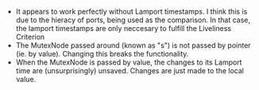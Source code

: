 - It appears to work perfectly without Lamport timestamps. I think this is due to the hieracy of ports, being used as the comparison. In that case, the lamport timestamps are only neccesary to fulfill the Liveliness Criterion
- The MutexNode passed around (known as "s") is not passed by pointer (ie. by value). Changing this breaks the functionality.
- When the MutexNode is passed by value, the changes to its Lamport time are (unsurprisingly) unsaved. Changes are just made to the local value.